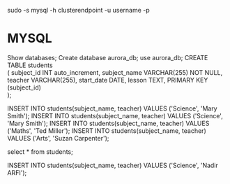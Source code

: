 


sudo -s
mysql -h clusterendpoint -u username -p


# MYSQL
Show databases;
Create database aurora_db;
use aurora_db;
CREATE TABLE students       
  (
     subject_id   INT auto_increment,
     subject_name VARCHAR(255) NOT NULL,
     teacher      VARCHAR(255),
     start_date   DATE,
     lesson       TEXT,
     PRIMARY KEY (subject_id)       
  );

INSERT INTO students(subject_name, teacher) VALUES ('Science', 'Mary Smith');
INSERT INTO students(subject_name, teacher) VALUES ('Science', 'Mary Smith');
INSERT INTO students(subject_name, teacher) VALUES ('Maths', 'Ted Miller');
INSERT INTO students(subject_name, teacher) VALUES ('Arts', 'Suzan Carpenter');

select * from students;

INSERT INTO students(subject_name, teacher) VALUES ('Science', 'Nadir ARFI');
